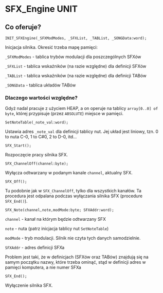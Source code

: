 # SFX_Engine UNIT

## Co oferuje?

`INIT_SFXEngine(_SFXModModes, _SFXList, _TABList, _SONGData:word);`

Inicjacja silnika. Okresić trzeba mapę pamięci:

`_SFXModModes` - tablica trybów modulacji dla poszczególnych SFXów

`_SFXList` - tablica wskaźników (na razie względne) dla definicji SFXów

`_TABList` - tablica wskaźników (na razie względne) dla definicji TABów

`_SONGData` - tablica układów TABów

### Dlaczego wartości względne?

Gdyż nadal pracuje z użyciem HEAP, a on operuje na tablicy `array[0..0] of byte`, której przypisuje (przez `ABSOLUTE`) miejsce w pamięci.

`SetNoteTable(_note_val:word);`

Ustawia adres `_note_val` dla definicji tablicy nut.
Jej układ jest liniowy, tzn. 0 to nuta C-0, 1 to C#0, 2 to D-0, itd...

`SFX_Start();`

Rozpoczęcie pracy silnika SFX.

`SFX_ChannelOff(channel:byte);`

Wyłącza odtwarzany w podanym kanale `channel`, aktualny SFX.

`SFX_Off();`

Tu podobnie jak w `SFX_ChannelOff`, tylko dla wszystkich kanałów.
Ta procedura jest odpalana podczas wyłączania silnika SFX (procedure `SFX_End()`).

`SFX_Note(channel,note,modMode:byte; SFXAddr:word);`

`channel` - kanał na którym będzie odtwarzany SFX

`note` - nuta (patrz inicjacja tablicy nut `SetNoteTable`)

`modMode` - tryb modulacji. Silnik nie czyta tych danych samodzielnie.

`SFXAddr` - adres definicji SFXa

Problem jest taki, że w definicjach (SFXów oraz TABów) znajdują się na samym początku nazwy, które trzeba ominąć, stąd w definicji adres w pamięci komputera, a nie numer SFXa

`SFX_End();`

Wyłączenie silnika SFX.
